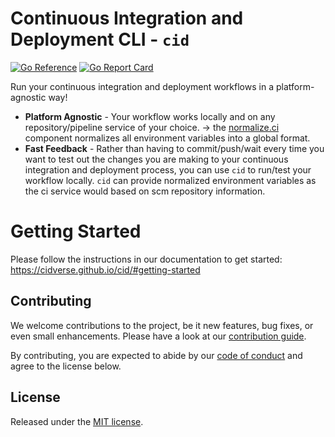 # Continuous Integration and Deployment CLI - `cid`

[![Go Reference](https://pkg.go.dev/badge/github.com/cidverse/cid.svg)](https://pkg.go.dev/github.com/cidverse/cid)
[![Go Report Card](https://goreportcard.com/badge/github.com/cidverse/cid)](https://goreportcard.com/report/github.com/cidverse/cid)

Run your continuous integration and deployment workflows in a platform-agnostic way!

- **Platform Agnostic** - Your workflow works locally and on any repository/pipeline service of your choice. -> the [normalize.ci](https://github.com/cidverse/normalizeci) component normalizes all environment variables into a global format.
- **Fast Feedback** - Rather than having to commit/push/wait every time you want to test out the changes you are making to your continuous integration and deployment process, you can use `cid` to run/test your workflow locally. `cid` can provide normalized environment variables as the ci service would based on scm repository information.

# Getting Started

Please follow the instructions in our documentation to get started: https://cidverse.github.io/cid/#getting-started

## Contributing

We welcome contributions to the project, be it new features, bug fixes, or even small enhancements.
Please have a look at our [contribution guide](https://cidverse.github.io/contribution/).

By contributing, you are expected to abide by our [code of conduct](https://cidverse.github.io/contribution/coc/) and agree to the license below.

## License

Released under the [MIT license](./LICENSE).

